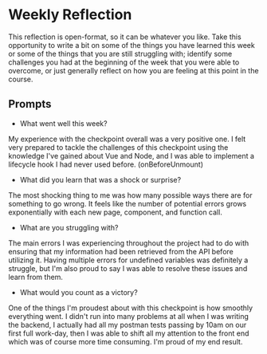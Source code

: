 # Weekly Reflection
This reflection is open-format, so it can be whatever you like. Take this opportunity to write a bit on some of the things you have learned this week or some of the things that you are still struggling with; identify some challenges you had at the beginning of the week that you were able to overcome, or just generally reflect on how you are feeling at this point in the course.

## Prompts
- What went well this week?

My experience with the checkpoint overall was a very positive one. I felt very prepared to tackle the challenges of this checkpoint using the knowledge I've gained about Vue and Node, and I was able to implement a lifecycle hook I had never used before. (onBeforeUnmount)

- What did you learn that was a shock or surprise?

The most shocking thing to me was how many possible ways there are for something to go wrong. It feels like the number of potential errors grows exponentially with each new page, component, and function call.

- What are you struggling with?

The main errors I was experiencing throughout the project had to do with ensuring that my information had been retrieved from the API before utilizing it. Having multiple errors for undefined variables was definitely a struggle, but I'm also proud to say I was able to resolve these issues and learn from them.

- What would you count as a victory?

One of the things I'm proudest about with this checkpoint is how smoothly everything went. I didn't run into many problems at all when I was writing the backend, I actually had all my postman tests passing by 10am on our first full work-day, then I was able to shift all my attention to the front end which was of course more time consuming. I'm proud of my end result.
